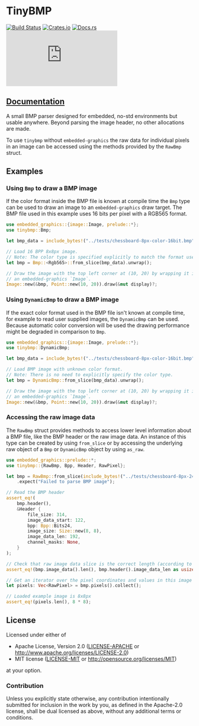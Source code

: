 # TinyBMP

[![Build Status](https://circleci.com/gh/jamwaffles/embedded-graphics/tree/master.svg?style=shield)](https://circleci.com/gh/jamwaffles/embedded-graphics/tree/master)
[![Crates.io](https://img.shields.io/crates/v/tinybmp.svg)](https://crates.io/crates/tinybmp)
[![Docs.rs](https://docs.rs/tinybmp/badge.svg)](https://docs.rs/tinybmp)
[![embedded-graphics on Matrix](https://img.shields.io/matrix/rust-embedded-graphics:matrix.org)](https://matrix.to/#/#rust-embedded-graphics:matrix.org)

## [Documentation](https://docs.rs/tinybmp)

A small BMP parser designed for embedded, no-std environments but usable anywhere. Beyond
parsing the image header, no other allocations are made.

To use `tinybmp` without `embedded-graphics` the raw data for individual pixels in an image
can be accessed using the methods provided by the `RawBmp` struct.

## Examples

### Using `Bmp` to draw a BMP image

If the color format inside the BMP file is known at compile time the `Bmp` type can be used
to draw an image to an `embedded-graphics` draw target. The BMP file used in this example
uses 16 bits per pixel with a RGB565 format.

```rust
use embedded_graphics::{image::Image, prelude::*};
use tinybmp::Bmp;

let bmp_data = include_bytes!("../tests/chessboard-8px-color-16bit.bmp");

// Load 16 BPP 8x8px image.
// Note: The color type is specified explicitly to match the format used by the BMP image.
let bmp = Bmp::<Rgb565>::from_slice(bmp_data).unwrap();

// Draw the image with the top left corner at (10, 20) by wrapping it in
// an embedded-graphics `Image`.
Image::new(&bmp, Point::new(10, 20)).draw(&mut display)?;
```

### Using `DynamicBmp` to draw a BMP image

If the exact color format used in the BMP file isn't known at compile time, for example to read
user supplied images, the `DynamicBmp` can be used. Because automatic color conversion will
be used the drawing performance might be degraded in comparison to `Bmp`.

```rust
use embedded_graphics::{image::Image, prelude::*};
use tinybmp::DynamicBmp;

let bmp_data = include_bytes!("../tests/chessboard-8px-color-16bit.bmp");

// Load BMP image with unknown color format.
// Note: There is no need to explicitly specify the color type.
let bmp = DynamicBmp::from_slice(bmp_data).unwrap();

// Draw the image with the top left corner at (10, 20) by wrapping it in
// an embedded-graphics `Image`.
Image::new(&bmp, Point::new(10, 20)).draw(&mut display)?;
```

### Accessing the raw image data

The `RawBmp` struct provides methods to access lower level information about a BMP file,
like the BMP header or the raw image data. An instance of this type can be created by using
`from_slice` or by accessing the underlying raw object of a `Bmp` or `DynamicBmp` object
by using `as_raw`.

```rust
use embedded_graphics::prelude::*;
use tinybmp::{RawBmp, Bpp, Header, RawPixel};

let bmp = RawBmp::from_slice(include_bytes!("../tests/chessboard-8px-24bit.bmp"))
    .expect("Failed to parse BMP image");

// Read the BMP header
assert_eq!(
    bmp.header(),
    &Header {
        file_size: 314,
        image_data_start: 122,
        bpp: Bpp::Bits24,
        image_size: Size::new(8, 8),
        image_data_len: 192,
        channel_masks: None,
    }
);

// Check that raw image data slice is the correct length (according to parsed header)
assert_eq!(bmp.image_data().len(), bmp.header().image_data_len as usize);

// Get an iterator over the pixel coordinates and values in this image and load into a vec
let pixels: Vec<RawPixel> = bmp.pixels().collect();

// Loaded example image is 8x8px
assert_eq!(pixels.len(), 8 * 8);
```

[`embedded-graphics`]: https://crates.io/crates/embedded-graphics

## License

Licensed under either of

- Apache License, Version 2.0 ([LICENSE-APACHE](LICENSE-APACHE) or http://www.apache.org/licenses/LICENSE-2.0)
- MIT license ([LICENSE-MIT](LICENSE-MIT) or http://opensource.org/licenses/MIT)

at your option.

### Contribution

Unless you explicitly state otherwise, any contribution intentionally submitted for inclusion in the
work by you, as defined in the Apache-2.0 license, shall be dual licensed as above, without any
additional terms or conditions.
